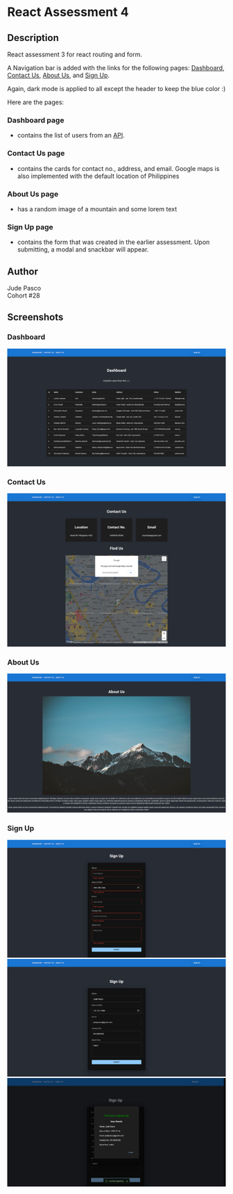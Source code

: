 # React Assessment 4

## Description
React assessment 3 for react routing and form.  

A Navigation bar is added with the links for the following pages: [Dashboard](#dashboard-page), [Contact Us](#contact-us-page), [About Us](#about-us-page), and [Sign Up](#sign-up-page). 

Again, dark mode is applied to all except the header to keep the blue color :)

Here are the pages:
### Dashboard page 
- contains the list of users from an [API](https://jsonplaceholder.typicode.com/users).   

### Contact Us page
- contains the cards for contact no., address, and email. Google maps is also implemented with the default location of Philippines

### About Us page
- has a random image of a mountain and some lorem text

### Sign Up page
- contains the form that was created in the earlier assessment. Upon submitting, a modal and snackbar will appear.

## Author
Jude Pasco  
Cohort #28

## Screenshots

### Dashboard
![dashboard](./screenshots/dashboard.png)

### Contact Us
![contact](./screenshots/contact-us.png)

### About Us
![aboutus](./screenshots/about-us.png)

### Sign Up
![form-errors](./screenshots/form-errors.png)
![form-filled](./screenshots/form-filled.png)
![form-success](./screenshots/form-success.png)

